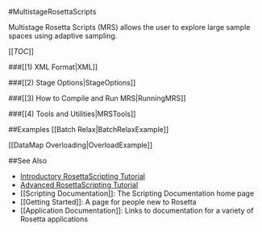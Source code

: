 #MultistageRosettaScripts

Multistage Rosetta Scripts (MRS) allows the user to explore large sample spaces using adaptive sampling.

[[_TOC_]]

###[[1) XML Format|XML]]

###[[2) Stage Options|StageOptions]]

###[[3) How to Compile and Run MRS|RunningMRS]]

###[[4) Tools and Utilities|MRSTools]]

##Examples
[[Batch Relax|BatchRelaxExample]]

[[DataMap Overloading|OverloadExample]]

##See Also

* [Introductory RosettaScripting Tutorial](https://www.rosettacommons.org/demos/latest/tutorials/scripting_with_rosettascripts/scripting_with_rosettascripts)
* [Advanced RosettaScripting Tutorial](https://www.rosettacommons.org/demos/latest/tutorials/advanced_scripting_with_rosettascripts/advanced_scripting_with_rosettascripts)
* [[Scripting Documentation]]: The Scripting Documentation home page
* [[Getting Started]]: A page for people new to Rosetta
* [[Application Documentation]]: Links to documentation for a variety of Rosetta applications
